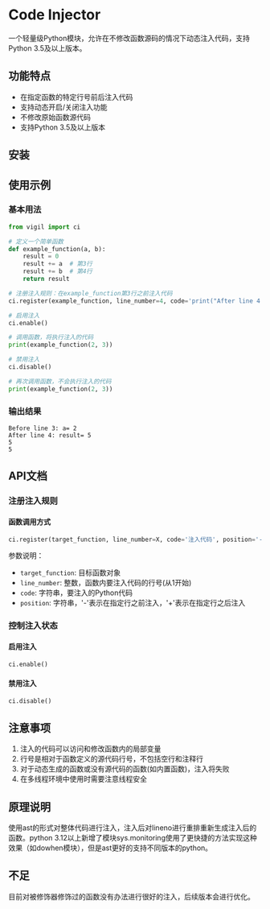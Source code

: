 # Code Injector

一个轻量级Python模块，允许在不修改函数源码的情况下动态注入代码，支持Python 3.5及以上版本。

## 功能特点
- 在指定函数的特定行号前后注入代码
- 支持动态开启/关闭注入功能
- 不修改原始函数源代码
- 支持Python 3.5及以上版本

## 安装
## 使用示例
### 基本用法

```python
from vigil import ci

# 定义一个简单函数
def example_function(a, b):
    result = 0
    result += a  # 第3行
    result += b  # 第4行
    return result

# 注册注入规则：在example_function第3行之前注入代码
ci.register(example_function, line_number=4, code='print("After line 4: result=", result)', position='+')

# 启用注入
ci.enable()

# 调用函数，将执行注入的代码
print(example_function(2, 3))

# 禁用注入
ci.disable()

# 再次调用函数，不会执行注入的代码
print(example_function(2, 3))
```

### 输出结果
```
Before line 3: a= 2
After line 4: result= 5
5
5
```

## API文档

### 注册注入规则

#### 函数调用方式
```python
ci.register(target_function, line_number=X, code='注入代码', position='-|+')
```

参数说明：
- `target_function`: 目标函数对象
- `line_number`: 整数，函数内要注入代码的行号(从1开始)
- `code`: 字符串，要注入的Python代码
- `position`: 字符串，'-'表示在指定行之前注入，'+'表示在指定行之后注入

### 控制注入状态

#### 启用注入
```python
ci.enable()
```

#### 禁用注入
```python
ci.disable()
```

## 注意事项
1. 注入的代码可以访问和修改函数内的局部变量
2. 行号是相对于函数定义的源代码行号，不包括空行和注释行
3. 对于动态生成的函数或没有源代码的函数(如内置函数)，注入将失败
4. 在多线程环境中使用时需要注意线程安全

## 原理说明
使用ast的形式对整体代码进行注入，注入后对lineno进行重排重新生成注入后的函数。python 3.12以上新增了模块sys.monitoring使用了更快捷的方法实现这种效果（如dowhen模块），但是ast更好的支持不同版本的python。

## 不足
目前对被修饰器修饰过的函数没有办法进行很好的注入，后续版本会进行优化。

